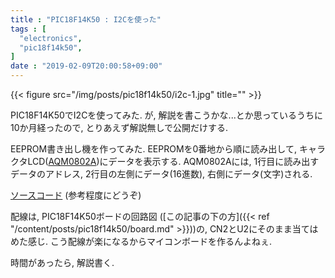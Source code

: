 ```yaml
---
title : "PIC18F14K50 : I2Cを使った"
tags : [
  "electronics",
  "pic18f14k50",
]
date : "2019-02-09T20:00:58+09:00"
---
```


{{< figure src="/img/posts/pic18f14k50/i2c-1.jpg" title="" >}}

PIC18F14K50でI2Cを使ってみた.
が, 解説を書こうかな...とか思っているうちに10か月経ったので, 
とりあえず解説無しで公開だけする.
<!--more-->

EEPROM書き出し機を作ってみた.
EEPROMを0番地から順に読み出して, 
キャラクタLCD([AQM0802A](http://akizukidenshi.com/catalog/g/gP-06669/))にデータを表示する.
AQM0802Aには, 1行目に読み出すデータのアドレス, 
2行目の左側にデータ(16進数), 右側にデータ(文字)される.   

[ソースコード](https://gist.github.com/ha2zakura/7b865db68e9d15b1d27a3270c4b1c031) (参考程度にどうぞ)  

配線は, PIC18F14K50ボードの回路図
([この記事の下の方]({{< ref "/content/posts/pic18f14k50/board.md" >}}))の, 
CN2とU2にそのまま当てはめた感じ.
こう配線が楽になるからマイコンボードを作るんよねぇ.   

時間があったら, 解説書く.
